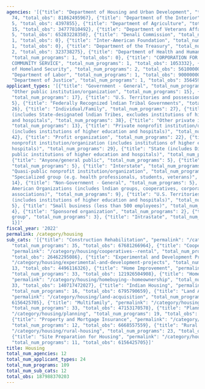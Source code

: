 ```yaml
---
agencies: '[{"title": "Department of Housing and Urban Development", "total_num_programs":
  74, "total_obs": 81862495967}, {"title": "Department of the Interior", "total_num_programs":
  5, "total_obs": 4397855}, {"title": "Department of Agriculture", "total_num_programs":
  15, "total_obs": 34777810492}, {"title": "Department of Veterans Affairs", "total_num_programs":
  5, "total_obs": 65283228350}, {"title": "Denali Commission", "total_num_programs":
  1, "total_obs": 0}, {"title": "Inter-American Foundation", "total_num_programs":
  1, "total_obs": 0}, {"title": "Department of the Treasury", "total_num_programs":
  2, "total_obs": 323738275}, {"title": "Department of Health and Human Services",
  "total_num_programs": 1, "total_obs": 0}, {"title": "CORPORATION FOR NATIONAL AND
  COMMUNITY SERVICE", "total_num_programs": 1, "total_obs": 1053332}, {"title": "Department
  of Homeland Security", "total_num_programs": 2, "total_obs": 5610000000}, {"title":
  "Department of Labor", "total_num_programs": 1, "total_obs": 90000000}, {"title":
  "Department of Justice", "total_num_programs": 1, "total_obs": 35645932}]'
applicant_types: '[{"title": "Government - General", "total_num_programs": 12}, {"title":
  "Other public institution/organization", "total_num_programs": 15}, {"title": "State",
  "total_num_programs": 17}, {"title": "U.S. Territories and possessions", "total_num_programs":
  5}, {"title": "Federally Recognized lndian Tribal Governments", "total_num_programs":
  26}, {"title": "Individual/Family", "total_num_programs": 27}, {"title": "Local
  (includes State-designated lndian Tribes, excludes institutions of higher education
  and hospitals", "total_num_programs": 38}, {"title": "Other private institutions/organizations",
  "total_num_programs": 13}, {"title": "Private nonprofit institution/organization
  (includes institutions of higher education and hospitals)", "total_num_programs":
  42}, {"title": "Profit organization", "total_num_programs": 22}, {"title": "Public
  nonprofit institution/organization (includes institutions of higher education and
  hospitals)", "total_num_programs": 29}, {"title": "State (includes District of Columbia,
  public institutions of higher education and hospitals)", "total_num_programs": 20},
  {"title": "Anyone/general public", "total_num_programs": 5}, {"title": "Federal",
  "total_num_programs": 5}, {"title": "Interstate", "total_num_programs": 1}, {"title":
  "Quasi-public nonprofit institution/organization", "total_num_programs": 9}, {"title":
  "Specialized group (e.g. health professionals, students, veterans)", "total_num_programs":
  14}, {"title": "Non-Government - General", "total_num_programs": 5}, {"title": "Native
  American Organizations (includes lndian groups, cooperatives, corporations, partnerships,
  associations)", "total_num_programs": 9}, {"title": "U.S. Territories and possessions
  (includes institutions of higher education and hospitals)", "total_num_programs":
  5}, {"title": "Small business (less than 500 employees)", "total_num_programs":
  4}, {"title": "Sponsored organization", "total_num_programs": 2}, {"title": "Minority
  group", "total_num_programs": 3}, {"title": "Intrastate", "total_num_programs":
  1}]'
fiscal_year: '2022'
permalink: /category/housing
sub_cats: '[{"title": "Construction Rehabilitation", "permalink": "/category/housing/construction-rehabilitation",
  "total_num_programs": 35, "total_obs": 67681266964}, {"title": "Cooperatives, Rental",
  "permalink": "/category/housing/cooperatives--rental", "total_num_programs": 26,
  "total_obs": 26462295086}, {"title": "Experimental and Development Projects", "permalink":
  "/category/housing/experimental-and-development-projects", "total_num_programs":
  13, "total_obs": 4496116326}, {"title": "Home Improvement", "permalink": "/category/housing/home-improvement",
  "total_num_programs": 33, "total_obs": 121926504908}, {"title": "Homebuying, Homeownership",
  "permalink": "/category/housing/homebuying--homeownership", "total_num_programs":
  33, "total_obs": 140717472027}, {"title": "Indian Housing", "permalink": "/category/housing/indian-housing",
  "total_num_programs": 16, "total_obs": 6795790659}, {"title": "Land Acquisition",
  "permalink": "/category/housing/land-acquisition", "total_num_programs": 10, "total_obs":
  6156425705}, {"title": "Multifamily", "permalink": "/category/housing/multifamily",
  "total_num_programs": 33, "total_obs": 47153170578}, {"title": "Planning", "permalink":
  "/category/housing/planning", "total_num_programs": 19, "total_obs": 5783498421},
  {"title": "Property and Mortgage Insurance", "permalink": "/category/housing/property-and-mortgage-insurance",
  "total_num_programs": 12, "total_obs": 6668557559}, {"title": "Rural Housing", "permalink":
  "/category/housing/rural-housing", "total_num_programs": 23, "total_obs": 34650582578},
  {"title": "Site Preparation for Housing", "permalink": "/category/housing/site-preparation-for-housing",
  "total_num_programs": 11, "total_obs": 6156425705}]'
title: Housing
total_num_agencies: 12
total_num_applicant_types: 24
total_num_programs: 109
total_num_sub_cats: 12
total_obs: 187988370203
---
```

